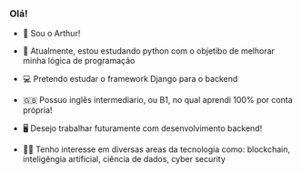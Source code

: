 ### Olá! 

- 👋 Sou o Arthur! 

- 🐍 Atualmente, estou estudando python com o objetibo de melhorar minha lógica de programação

- 💻 Pretendo estudar o framework Django para o backend

- 🇬🇧 Possuo inglês intermediario, ou B1, no qual aprendi 100% por conta própria!

- 🖥️ Desejo trabalhar futuramente com desenvolvimento backend!

- 👨‍💻 Tenho interesse em diversas areas da tecnologia como: blockchain, inteligêngia artificial, ciência de dados, cyber security
